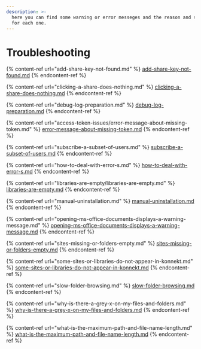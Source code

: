 ```yaml
---
description: >-
  here you can find some warning or error messeges and the reason and solution
  for each one.
---
```


# Troubleshooting

{% content-ref url="add-share-key-not-found.md" %}
[add-share-key-not-found.md](add-share-key-not-found.md)
{% endcontent-ref %}

{% content-ref url="clicking-a-share-does-nothing.md" %}
[clicking-a-share-does-nothing.md](clicking-a-share-does-nothing.md)
{% endcontent-ref %}

{% content-ref url="debug-log-preparation.md" %}
[debug-log-preparation.md](debug-log-preparation.md)
{% endcontent-ref %}

{% content-ref url="access-token-issues/error-message-about-missing-token.md" %}
[error-message-about-missing-token.md](access-token-issues/error-message-about-missing-token.md)
{% endcontent-ref %}

{% content-ref url="subscribe-a-subset-of-users.md" %}
[subscribe-a-subset-of-users.md](subscribe-a-subset-of-users.md)
{% endcontent-ref %}

{% content-ref url="how-to-deal-with-error-s.md" %}
[how-to-deal-with-error-s.md](how-to-deal-with-error-s.md)
{% endcontent-ref %}

{% content-ref url="libraries-are-empty/libraries-are-empty.md" %}
[libraries-are-empty.md](libraries-are-empty/libraries-are-empty.md)
{% endcontent-ref %}

{% content-ref url="manual-uninstallation.md" %}
[manual-uninstallation.md](manual-uninstallation.md)
{% endcontent-ref %}

{% content-ref url="opening-ms-office-documents-displays-a-warning-message.md" %}
[opening-ms-office-documents-displays-a-warning-message.md](opening-ms-office-documents-displays-a-warning-message.md)
{% endcontent-ref %}

{% content-ref url="sites-missing-or-folders-empty.md" %}
[sites-missing-or-folders-empty.md](sites-missing-or-folders-empty.md)
{% endcontent-ref %}

{% content-ref url="some-sites-or-libraries-do-not-appear-in-konnekt.md" %}
[some-sites-or-libraries-do-not-appear-in-konnekt.md](some-sites-or-libraries-do-not-appear-in-konnekt.md)
{% endcontent-ref %}

{% content-ref url="slow-folder-browsing.md" %}
[slow-folder-browsing.md](slow-folder-browsing.md)
{% endcontent-ref %}

{% content-ref url="why-is-there-a-grey-x-on-my-files-and-folders.md" %}
[why-is-there-a-grey-x-on-my-files-and-folders.md](why-is-there-a-grey-x-on-my-files-and-folders.md)
{% endcontent-ref %}

{% content-ref url="what-is-the-maximum-path-and-file-name-length.md" %}
[what-is-the-maximum-path-and-file-name-length.md](what-is-the-maximum-path-and-file-name-length.md)
{% endcontent-ref %}

